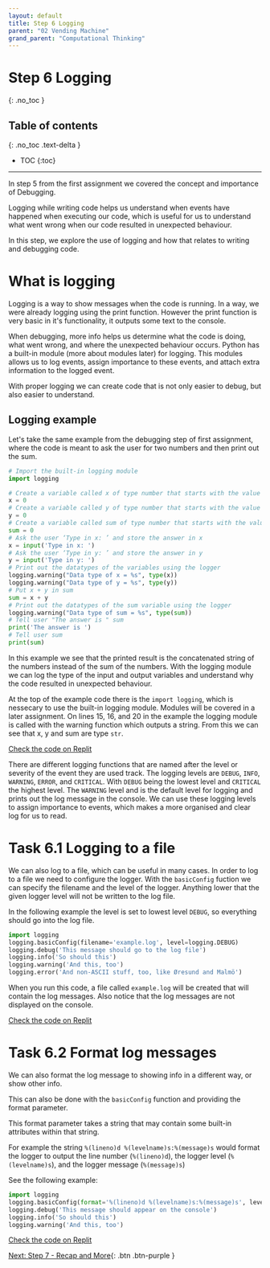 ```yaml
---
layout: default
title: Step 6 Logging
parent: "02 Vending Machine"
grand_parent: "Computational Thinking"
---
```


# Step 6 Logging
{: .no_toc }

## Table of contents
{: .no_toc .text-delta }

- TOC
{:toc}

---

In step 5 from the first assignment we covered the concept and importance of Debugging. 

Logging while writing code helps us understand when events have happened when executing our code, which is useful for us to understand what went wrong when our code resulted in unexpected behaviour. 

In this step, we explore the use of logging and how that relates to writing and debugging code.

# What is logging

Logging is a way to show messages when the code is running.
In a way, we were already logging using the print function. However the print function is very basic in it's functionality, it outputs some text to the console. 

When debugging, more info helps us determine what the code is doing, what went wrong, and where the unexpected behaviour occurs.
Python has a built-in module (more about modules later) for logging. This modules allows us to log events, assign importance to these events, and attach extra information to the logged event.

With proper logging we can create code that is not only easier to debug, but also easier to understand.

## Logging example
Let's take the same example from the debugging step of first assignment, where the code is meant to ask the user for two numbers and then print out the sum.
```python
# Import the built-in logging module
import logging

# Create a variable called x of type number that starts with the value 0
x = 0
# Create a variable called y of type number that starts with the value 0
y = 0
# Create a variable called sum of type number that starts with the value 0
sum = 0
# Ask the user ‘Type in x: ’ and store the answer in x
x = input('Type in x: ')
# Ask the user ‘Type in y: ’ and store the answer in y
y = input('Type in y: ')
# Print out the datatypes of the variables using the logger
logging.warning("Data type of x = %s", type(x))
logging.warning("Data type of y = %s", type(y))
# Put x + y in sum
sum = x + y
# Print out the datatypes of the sum variable using the logger
logging.warning("Data type of sum = %s", type(sum))
# Tell user "The answer is " sum
print('The answer is ')
# Tell user sum
print(sum)
```

In this example we see that the printed result is the concatenated string of the numbers instead of the sum of the numbers. With the logging module we can log the type of the input and output variables and understand why the code resulted in unexpected behaviour.

At the top of the example code there is the `import logging`, which is nessecary to use the built-in logging module. Modules will be covered in a later assignment.
On lines 15, 16, and 20 in the example the logging module is called with the warning function which outputs a string. From this we can see that x, y and sum are type `str`.

[Check the code on Replit](https://replit.com/@cvdvalk/SophisticatedBustlingGigahertz)

There are different logging functions that are named after the level or severity of the event they are used track.
The logging levels are `DEBUG`, `INFO`, `WARNING`, `ERROR`, and `CRITICAL`. With `DEBUG` being the lowest level and `CRITICAL` the highest level.
The `WARNING` level and is the default level for logging and prints out the log message in the console.
We can use these logging levels to assign importance to events, which makes a more organised and clear log for us to read.

# Task 6.1 Logging to a file
We can also log to a file, which can be useful in many cases. 
In order to log to a file we need to configure the logger. 
With the `basicConfig` fuction we can specify the filename and the level of the logger.
Anything lower that the given logger level will not be written to the log file.

In the following example the level is set to lowest level `DEBUG`, so everything should go into the log file.

```python
import logging
logging.basicConfig(filename='example.log', level=logging.DEBUG)
logging.debug('This message should go to the log file')
logging.info('So should this')
logging.warning('And this, too')
logging.error('And non-ASCII stuff, too, like Øresund and Malmö')
```

When you run this code, a file called `example.log` will be created that will contain the log messages. Also notice that the log messages are not displayed on the console. 

[Check the code on Replit](https://replit.com/@cvdvalk/GrowlingCrazyInstances)

# Task 6.2 Format log messages
We can also format the log message to showing info in a different way, or show other info.

This can also be done with the `basicConfig` function and providing the format parameter.

This format parameter takes a string that may contain some built-in attributes within that string.

For example the string `%(lineno)d %(levelname)s:%(message)s` would format the logger to output the line number (`%(lineno)d`), the logger level (`%(levelname)s`), and the logger message (`%(message)s`)

See the following example:

```python
import logging
logging.basicConfig(format='%(lineno)d %(levelname)s:%(message)s', level=logging.DEBUG)
logging.debug('This message should appear on the console')
logging.info('So should this')
logging.warning('And this, too')
```

[Check the code on Replit](https://replit.com/@cvdvalk/FarCreepyBracket)

[Next: Step 7 - Recap and More]({{site.baseurl}}/computational-thinking/02-vending-machine/step7){: .btn .btn-purple }